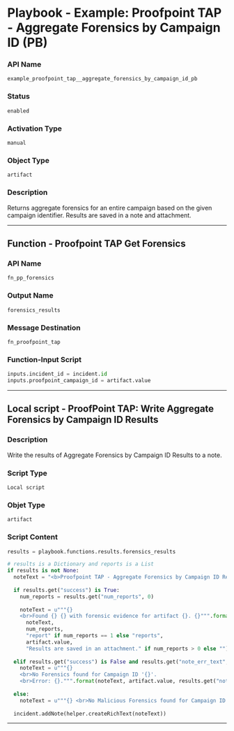 <!--
    DO NOT MANUALLY EDIT THIS FILE
    THIS FILE IS AUTOMATICALLY GENERATED WITH resilient-sdk codegen
    Generated with resilient-sdk v49.0.4423
-->

# Playbook - Example: Proofpoint TAP - Aggregate Forensics by Campaign ID (PB)

### API Name
`example_proofpoint_tap__aggregate_forensics_by_campaign_id_pb`

### Status
`enabled`

### Activation Type
`manual`

### Object Type
`artifact`

### Description
Returns aggregate forensics for an entire campaign based on the given campaign identifier. Results are saved in a note and attachment.


---
## Function - Proofpoint TAP Get Forensics

### API Name
`fn_pp_forensics`

### Output Name
`forensics_results`

### Message Destination
`fn_proofpoint_tap`

### Function-Input Script
```python
inputs.incident_id = incident.id
inputs.proofpoint_campaign_id = artifact.value
```

---

## Local script - ProofPoint TAP: Write Aggregate Forensics by Campaign ID Results 

### Description
Write the results of Aggregate Forensics by Campaign ID Results to a note.

### Script Type
`Local script`

### Objet Type
`artifact`

### Script Content
```python
results = playbook.functions.results.forensics_results

# results is a Dictionary and reports is a List
if results is not None:
  noteText = "<b>Proofpoint TAP - Aggregate Forensics by Campaign ID Results:</b>"
  
  if results.get("success") is True:
    num_reports = results.get("num_reports", 0)
    
    noteText = u"""{}
    <br>Found {} {} with forensic evidence for artifact {}. {}""".format(
      noteText,
      num_reports,
      "report" if num_reports == 1 else "reports",
      artifact.value,
      "Results are saved in an attachment." if num_reports > 0 else "")
  
  elif results.get("success") is False and results.get("note_err_text", None) is not None:
    noteText = u"""{} 
    <br>No Forensics found for Campaign ID '{}'. 
    <br>Error: {}.""".format(noteText, artifact.value, results.get("note_err_text"))
  
  else:
    noteText = u"""{} <br>No Malicious Forensics found for Campaign ID '{}'.""".format(noteText, artifact.value)
  
  incident.addNote(helper.createRichText(noteText))
```

---
